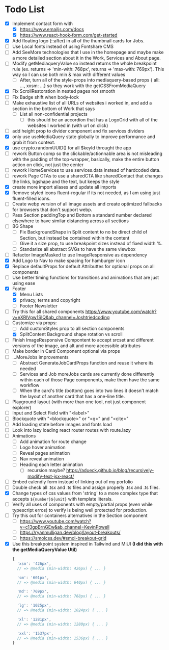 # Todo List

- [x] Implement contact form with
  - [x] https://www.emailjs.com/docs
  - [x] https://www.react-hook-form.com/get-started
- [x] Add floating logo (::after) in all of the thumbnail cards for Jobs.
- [ ] Use Local fonts instead of using Fontshare CMS
- [ ] Add SeeMore technologies that I use in the homepage and maybe make a more detailed section about it in the Work, Services and About page.
- [ ] Modify getMediaqueryValue so instead returns the whole breakpoint rule (ex. returns => 'min-with: 768px', returns => 'max-with: 769px'). This way so I can use both min & max with different values
  - [ ] After, turn all of the style-props into mediaquery-based props { all: ..., xxsm: ...} so they work with the getCSSFromMediaQuery
- [x] Fix ScrollRestoration in nested pages not smooth
- [ ] Fix Badge shift when body-lock
- [ ] Make exhaustive list of all URLs of websites i worked in, and add a section in the bottom of Work that says
  - [ ] List all non-confidential projects
    - [ ] this should be an accordion that has a LogoGrid with all of the websites I worked in (with url on click)
- [ ] add height prop to divider component and fix services dividers
- [x] only use useMediaQuery state globally to improve performance and grab it from context.
- [x] use crypto.randomUUID() for all $keyId throught the app
- [ ] rework Button comp so the clickable/actionnable area is not misleading with the padding of the top-wrapper, basically, make the entire button action on click, not just the center
- [ ] rework HomeServices to use services.data instead of hardcoded data.
- [ ] rework Page CTAs to use a sharedCTA like sharedContact that changes the links, bgshape and the text, but keeps the style
- [x] create more import aliases and update all imports
- [x] Remove styled icons fluent-regular if its not needed, as I am using just fluent-filled icons.
- [ ] Create webp version of all image assets and create optimized fallbacks for browsers that don't support webp.
- [ ] Pass Section paddingTop and Bottom a standard number declared elsewhere to have similar distancing across all sections
- [ ] BG Shape
  - [ ] Fix BackgroundShape in Split content to no be direct child of Section, but instead be contained within the content
  - [ ] Give it a size prop, to use breakpoint sizes instead of fixed width %.
  - [ ] Standarize all abstract SVGs to have the same viewbox
- [ ] Refactor ImageMasked to use ImageResponsive as dependency 
- [x] Add Logo to Nav to make spacing for hamburger icon
- [x] Replace defaultProps for default Attributtes for optional props on all components
- [ ] Use better timing functions for transitions and animations that are just using ease
- [x] Footer
  - [x] Menu Lists
  - [x] privacy, terms and copyright
  - [ ] Footer Newsletter
- [ ] Try this for all shared components https://www.youtube.com/watch?v=eXRlVpw1SIQ&ab_channel=Joshtriedcoding
- [ ] Customize via props:
  - [ ] Add customStyles prop to all section components
  - [x] SplitContent Background shape rotation vs scroll
- [ ] Finish ImageResponsive Compontent to accept srcset and different versions of the image, and alt and more accessible attributes
- [ ] Make border in Card Component optional via props
- [ ] ...MoreJobs improvements
  - [ ] Abstract GenerateJobCardProps function and reuse it where its needed
  - [ ] Services and Job moreJobs cards are currently done differently within each of those Page components, make them have the same workflow
  - [ ] When the card's title (bottom) goes into two lines it doesn't match the layout of another card that has a one-line title.
- [ ] Playground layout (with more than one tool, not just component explorer)
- [ ] Input and Select Field with "\<label>"
- [ ] Blockquote with "\<blockquote>" or "\<q>" and "\<cite>"
- [ ] Add loading state before images and fonts load
- [ ] Look into lazy loading react router routes with route.lazy
- [ ] Animations
  - [ ] Add animation for route change
  - [ ] Logo hover animation
  - [ ] Reveal pages animation
  - [ ] Nav reveal animation
  - [ ] Heading each letter animation
    - [ ] recursion maybe? https://adueck.github.io/blog/recursively-modify-text-jsx-react/
- [ ] Embed calendly form instead of linking out of my porfolio
- [ ] Double check all .tsx and .ts files and assign properly .tsx and .ts files.
- [x] Change types of css values from 'string' to a more complex type that accepts `${number}${unit}` with template literals.
- [ ] Verify all uses of components with empty/partial props (even while typescript erros) to verify is being well protected for production.
- [ ] Try this out for containers alternatives in the Section component
  - [ ] https://www.youtube.com/watch?v=c13gpBrnGEw&ab_channel=KevinPowell
  - [ ] https://ryanmulligan.dev/blog/layout-breakouts/
  - [ ] https://smolcss.dev/#smol-breakout-grid
- [x] Use this breakpoint system inspired in Tailwind and MiUI **(I did this with the getMediaQueryValue Util)**
  ```javascript
  {
    'xsm': '426px',
    // => @media (min-width: 426px) { ... }

    'sm': '601px',
    // => @media (min-width: 640px) { ... }

    'md': '769px',
    // => @media (min-width: 768px) { ... }

    'lg': '1025px',
    // => @media (min-width: 1024px) { ... }

    'xl': '1281px',
    // => @media (min-width: 1280px) { ... }

    'xxl': '1537px',
    // => @media (min-width: 1536px) { ... }
  }
  ```